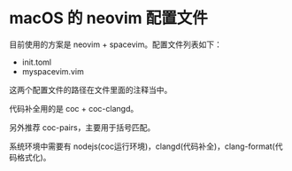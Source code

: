 # macOS 的 neovim 配置文件

目前使用的方案是 neovim + spacevim。配置文件列表如下：
- init.toml
- myspacevim.vim

这两个配置文件的路径在文件里面的注释当中。

代码补全用的是 coc + coc-clangd。

另外推荐 coc-pairs，主要用于括号匹配。

系统环境中需要有 nodejs(coc运行环境)，clangd(代码补全)，clang-format(代码格式化)。

